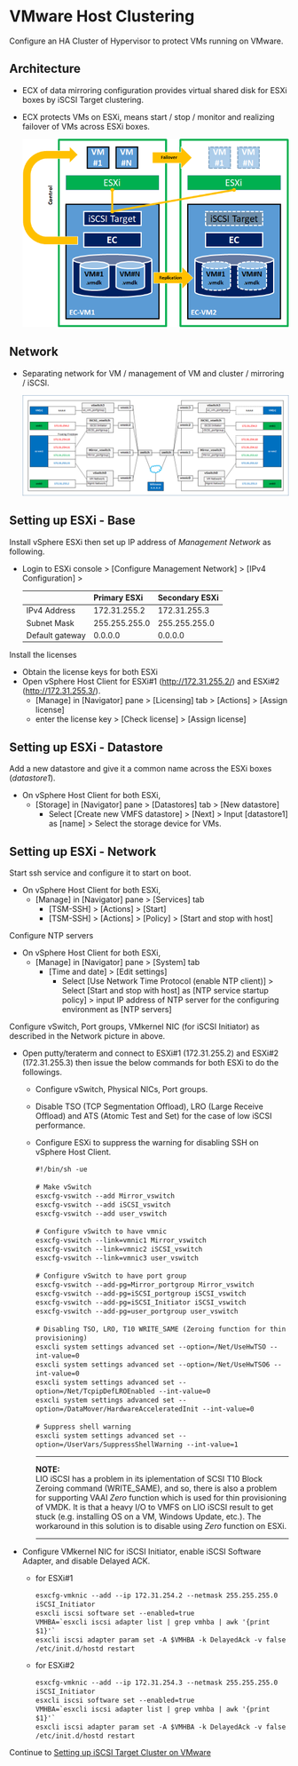 # VMware Host Clustering

Configure an HA Cluster of Hypervisor to protect VMs running on VMware.

## Architecture

- ECX of data mirroring configuration provides virtual shared disk for ESXi boxes by iSCSI Target clustering.
- ECX protects VMs on ESXi, means start / stop / monitor and realizing failover of VMs across ESXi boxes.

	![Architecture](vmware-cluster-architecture.png)

## Network

- Separating network for VM / management of VM and cluster / mirroring / iSCSI.

	![Network](vmware-cluster-network.png)

## Setting up ESXi - Base

Install vSphere ESXi then set up IP address of *Management Network* as following.

- Login to ESXi console > [Configure Management Network] > [IPv4 Configuration] >

  |			| Primary ESXi	| Secondary ESXi	|
  |:---			|:---		|:---			|
  | IPv4 Address	| 172.31.255.2	| 172.31.255.3		|
  | Subnet Mask		| 255.255.255.0 | 255.255.255.0		|
  | Default gateway	| 0.0.0.0	| 0.0.0.0		|

Install the licenses

- Obtain the license keys for both ESXi
- Open vSphere Host Client for ESXi#1 (http://172.31.255.2/) and ESXi#2 (http://172.31.255.3/).
  - [Manage] in [Navigator] pane > [Licensing] tab > [Actions] > [Assign license]
  - enter the license key > [Check license] > [Assign license]

## Setting up ESXi - Datastore

Add a new datastore and give it a common name across the ESXi boxes (*datastore1*).

- On vSphere Host Client for both ESXi,
  - [Storage] in [Navigator] pane > [Datastores] tab > [New datastore]
    - Select [Create new VMFS datastore] > [Next] > Input [datastore1] as [name] > Select the storage device for VMs.

## Setting up ESXi - Network

Start ssh service and configure it to start on boot.

- On vSphere Host Client for both ESXi,
  - [Manage] in [Navigator] pane > [Services] tab
    - [TSM-SSH] > [Actions] > [Start]
    - [TSM-SSH] > [Actions] > [Policy] > [Start and stop with host]

Configure NTP servers

- On vSphere Host Client for both ESXi,
  - [Manage] in [Navigator] pane > [System] tab
    - [Time and date] > [Edit settings]
      - Select [Use Network Time Protocol (enable NTP client)] > Select [Start and stop with host] as [NTP service startup policy] > input IP address of NTP server for the configuring environment as [NTP servers]

Configure vSwitch, Port groups, VMkernel NIC (for iSCSI Initiator) as described in the Network picture in above.

- Open putty/teraterm and connect to ESXi#1 (172.31.255.2) and ESXi#2 (172.31.255.3) then issue the below commands for both ESXi to do the followings.
  - Configure vSwitch, Physical NICs, Port groups.
  - Disable TSO (TCP Segmentation Offload), LRO (Large Receive Offload) and ATS (Atomic Test and Set) for the case of low iSCSI performance.
  - Configure ESXi to suppress the warning for disabling SSH on vSphere Host Client.

	    #!/bin/sh -ue

	    # Make vSwitch
	    esxcfg-vswitch --add Mirror_vswitch
	    esxcfg-vswitch --add iSCSI_vswitch
	    esxcfg-vswitch --add user_vswitch

	    # Configure vSwitch to have vmnic
	    esxcfg-vswitch --link=vmnic1 Mirror_vswitch
	    esxcfg-vswitch --link=vmnic2 iSCSI_vswitch
	    esxcfg-vswitch --link=vmnic3 user_vswitch

	    # Configure vSwitch to have port group
	    esxcfg-vswitch --add-pg=Mirror_portgroup Mirror_vswitch
	    esxcfg-vswitch --add-pg=iSCSI_portgroup iSCSI_vswitch
	    esxcfg-vswitch --add-pg=iSCSI_Initiator iSCSI_vswitch
	    esxcfg-vswitch --add-pg=user_portgroup user_vswitch

	    # Disabling TSO, LRO, T10 WRITE_SAME (Zeroing function for thin provisioning)
	    esxcli system settings advanced set --option=/Net/UseHwTSO --int-value=0
	    esxcli system settings advanced set --option=/Net/UseHwTSO6 --int-value=0
	    esxcli system settings advanced set --option=/Net/TcpipDefLROEnabled --int-value=0
	    esxcli system settings advanced set --option=/DataMover/HardwareAcceleratedInit --int-value=0

	    # Suppress shell warning
	    esxcli system settings advanced set --option=/UserVars/SuppressShellWarning --int-value=1

	----
	**NOTE:**  
	LIO iSCSI has a problem in its iplementation of SCSI T10 Block Zeroing command (WRITE_SAME), and so,
	there is also a problem for supporting VAAI *Zero* function which is used for thin provisioning of VMDK.
	It is that a heavy I/O to VMFS on LIO iSCSI result to get stuck (e.g. installing OS on a VM, Windows Update, etc.).
	The workaround in this solution is to disable using *Zero* function on ESXi.

	----

- Configure VMkernel NIC for iSCSI Initiator, enable iSCSI Software Adapter, and disable Delayed ACK.

  - for ESXi#1

	    esxcfg-vmknic --add --ip 172.31.254.2 --netmask 255.255.255.0 iSCSI_Initiator
	    esxcli iscsi software set --enabled=true
	    VMHBA=`esxcli iscsi adapter list | grep vmhba | awk '{print $1}'`
	    esxcli iscsi adapter param set -A $VMHBA -k DelayedAck -v false
	    /etc/init.d/hostd restart

  - for ESXi#2

	    esxcfg-vmknic --add --ip 172.31.254.3 --netmask 255.255.255.0 iSCSI_Initiator
	    esxcli iscsi software set --enabled=true
	    VMHBA=`esxcli iscsi adapter list | grep vmhba | awk '{print $1}'`
	    esxcli iscsi adapter param set -A $VMHBA -k DelayedAck -v false
	    /etc/init.d/hostd restart

Continue to [Setting up iSCSI Target Cluster on VMware](iSCSI-cluster.md)
